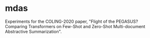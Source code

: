 # mdas
Experiments for the COLING-2020 paper, "Flight of the PEGASUS? Comparing Transformers on Few-Shot and Zero-Shot Multi-document Abstractive Summarization".
